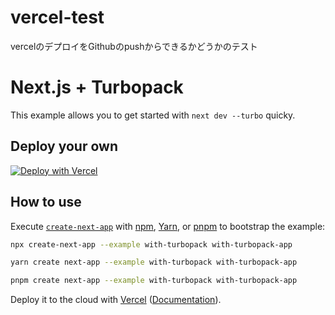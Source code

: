 # vercel-test
vercelのデプロイをGithubのpushからできるかどうかのテスト
# Next.js + Turbopack

This example allows you to get started with `next dev --turbo` quicky.

## Deploy your own

[![Deploy with Vercel](https://vercel.com/button)](https://vercel.com/new/clone?repository-url=https://github.com/vercel/next.js/tree/canary/examples/with-turbopack&project-name=with-turbopack&repository-name=with-turbopack)

## How to use

Execute [`create-next-app`](https://github.com/vercel/next.js/tree/canary/packages/create-next-app) with [npm](https://docs.npmjs.com/cli/init), [Yarn](https://yarnpkg.com/lang/en/docs/cli/create/), or [pnpm](https://pnpm.io) to bootstrap the example:

```bash
npx create-next-app --example with-turbopack with-turbopack-app
```

```bash
yarn create next-app --example with-turbopack with-turbopack-app
```

```bash
pnpm create next-app --example with-turbopack with-turbopack-app
```

Deploy it to the cloud with [Vercel](https://vercel.com/new?utm_source=github&utm_medium=readme&utm_campaign=next-example) ([Documentation](https://nextjs.org/docs/deployment)).
